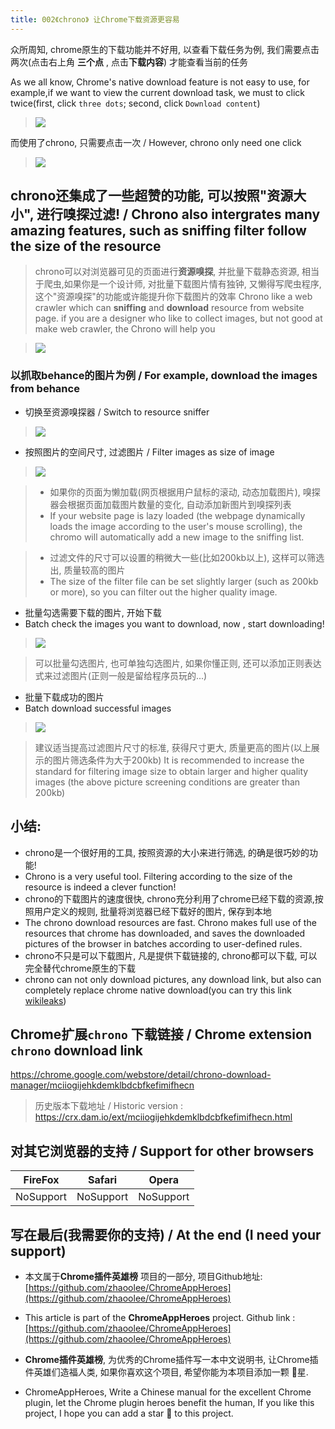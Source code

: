 ```yaml
---
title: 002《chrono》 让Chrome下载资源更容易
---
```

众所周知, chrome原生的下载功能并不好用, 以查看下载任务为例, 我们需要点击两次(点击右上角 **三个点** , 点击**下载内容**) 才能查看当前的任务

As we all know, Chrome's native download feature is not easy to use, for example,if we want to view the current download task, we must to click twice(first, click `three dots`; second, click `Download content`)

> ![](https://www.v2fy.com/asset/002_chrono/f720059371014ee6ba1da7af9d29a10f.png)

而使用了chrono, 只需要点击一次
 / However, chrono only need one click

> ![](https://www.v2fy.com/asset/002_chrono/f15a6a6dcc6c4fc2af074138805cd6b2.png)

## chrono还集成了一些超赞的功能, 可以按照"资源大小", 进行嗅探过滤! / Chrono also intergrates many amazing features, such as sniffing filter follow the size of the resource
> chrono可以对浏览器可见的页面进行**资源嗅探**, 并批量下载静态资源, 相当于爬虫,如果你是一个设计师, 对批量下载图片情有独钟, 又懒得写爬虫程序, 这个"资源嗅探"的功能或许能提升你下载图片的效率
> Chrono like a web crawler which can **sniffing** and **download** resource from website page. if you are a designer who like to collect images, but not good at make web crawler, the Chrono  will help you

> ![](https://www.v2fy.com/asset/002_chrono/5713085dce85442388def379cda874e9.png)

### 以抓取behance的图片为例 / For example, download the images from behance
- 切换至资源嗅探器 / Switch to resource sniffer
> ![](https://www.v2fy.com/asset/002_chrono/f4cff877fa2c452281130ef92524aa97.png)

- 按照图片的空间尺寸, 过滤图片 / Filter images as size of image

> ![](https://www.v2fy.com/asset/002_chrono/205a8b85047648fe9ff2ded77829748b.png)

> - 如果你的页面为懒加载(网页根据用户鼠标的滚动, 动态加载图片), 嗅探器会根据页面加载图片数量的变化, 自动添加新图片到嗅探列表
> - If your website page is lazy loaded (the webpage dynamically loads the image according to the user's mouse scrolling), the chromo will automatically add a new image to the sniffing list.


> - 过滤文件的尺寸可以设置的稍微大一些(比如200kb以上), 这样可以筛选出, 质量较高的图片
> - The size of the filter file can be set slightly larger (such as 200kb or more), so you can filter out the higher quality image.

- 批量勾选需要下载的图片, 开始下载
- Batch check the images you want to download, now , start downloading!

> ![](https://www.v2fy.com/asset/002_chrono/0f66d37422c044f1ae9aefb61f3a3753.png)

> 可以批量勾选图片, 也可单独勾选图片, 如果你懂正则, 还可以添加正则表达式来过滤图片(正则一般是留给程序员玩的...)
- 批量下载成功的图片
- Batch download successful images
> ![](https://www.v2fy.com/asset/002_chrono/dc89d5f5bc834980af5943dbd871ea1e.png)

> 建议适当提高过滤图片尺寸的标准, 获得尺寸更大, 质量更高的图片(以上展示的图片筛选条件为大于200kb)
> It is recommended to increase the standard for filtering image size to obtain larger and higher quality images (the above picture screening conditions are greater than 200kb)



## 小结:
- chrono是一个很好用的工具, 按照资源的大小来进行筛选, 的确是很巧妙的功能!
- Chrono is a very useful tool. Filtering according to the size of the resource is indeed a clever function!
- chrono的下载图片的速度很快, chrono充分利用了chrome已经下载的资源,按照用户定义的规则, 批量将浏览器已经下载好的图片, 保存到本地
- The chrono download resources are fast. Chrono makes full use of the resources that chrome has downloaded, and saves the downloaded pictures of the browser in batches according to user-defined rules.
- chrono不只是可以下载图片, 凡是提供下载链接的, chrono都可以下载, 可以完全替代chrome原生的下载
- chrono can not only download pictures, any download link, but also can completely replace chrome native download(you can try this link [wikileaks](https://file.wikileaks.org/file/))


## Chrome扩展`chrono` 下载链接 / Chrome extension `chrono` download link

https://chrome.google.com/webstore/detail/chrono-download-manager/mciiogijehkdemklbdcbfkefimifhecn

> 历史版本下载地址 / Historic version : https://crx.dam.io/ext/mciiogijehkdemklbdcbfkefimifhecn.html 



## 对其它浏览器的支持 / Support for other browsers

| FireFox | Safari | Opera |
| --- | --- | --- |
| NoSupport | NoSupport | NoSupport |

## 写在最后(我需要你的支持) / At the end (I need your support)

- 本文属于**Chrome插件英雄榜** 项目的一部分, 项目Github地址: [https://github.com/zhaoolee/ChromeAppHeroes](https://github.com/zhaoolee/ChromeAppHeroes)


- This article is part of the **ChromeAppHeroes** project. Github link : [https://github.com/zhaoolee/ChromeAppHeroes](https://github.com/zhaoolee/ChromeAppHeroes) 

- **Chrome插件英雄榜**, 为优秀的Chrome插件写一本中文说明书, 让Chrome插件英雄们造福人类, 如果你喜欢这个项目, 希望你能为本项目添加一颗 🌟星.

- ChromeAppHeroes, Write a Chinese manual for the excellent Chrome plugin, let the Chrome plugin heroes benefit the human, If you like this project, I hope you can add a star 🌟 to this project.



